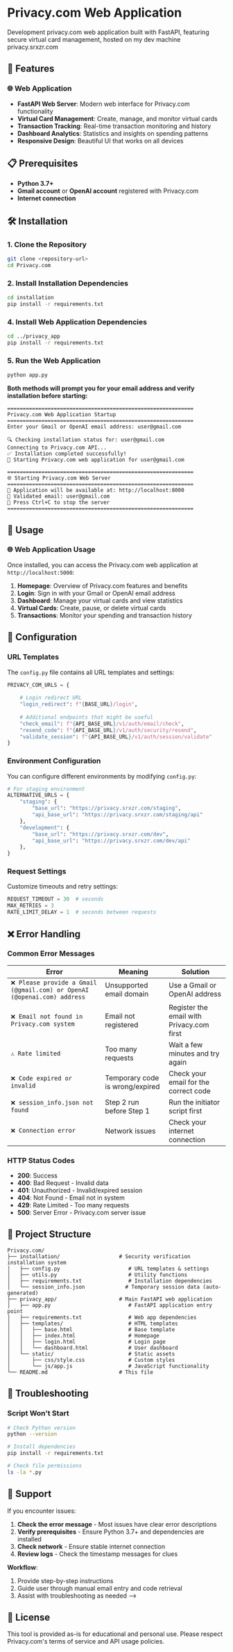 # Privacy.com Web Application

Development privacy.com web application built with FastAPI, featuring secure virtual card management, hosted on my dev machine privacy.srxzr.com

## 🚀 Features

### 🌐 Web Application
- **FastAPI Web Server**: Modern web interface for Privacy.com functionality
- **Virtual Card Management**: Create, manage, and monitor virtual cards
- **Transaction Tracking**: Real-time transaction monitoring and history
- **Dashboard Analytics**: Statistics and insights on spending patterns
- **Responsive Design**: Beautiful UI that works on all devices


## 📋 Prerequisites

- **Python 3.7+**  
- **Gmail account** or **OpenAI account** registered with Privacy.com
- **Internet connection**

## 🛠 Installation

### 1. **Clone the Repository**
```bash
git clone <repository-url>
cd Privacy.com
```

### 2. **Install Installation Dependencies**
```bash
cd installation
pip install -r requirements.txt
```

### 4. **Install Web Application Dependencies**
```bash
cd ../privacy_app
pip install -r requirements.txt
```

### 5. **Run the Web Application**
```bash
python app.py
```

**Both methods will prompt you for your email address and verify installation before starting:**

```
============================================================
Privacy.com Web Application Startup
============================================================
Enter your Gmail or OpenAI email address: user@gmail.com

🔍 Checking installation status for: user@gmail.com
Connecting to Privacy.com API...
✅ Installation completed successfully!
🚀 Starting Privacy.com web application for user@gmail.com

============================================================
🌐 Starting Privacy.com Web Server
============================================================
📍 Application will be available at: http://localhost:8000
📧 Validated email: user@gmail.com
🔄 Press Ctrl+C to stop the server
============================================================
```

## 📖 Usage

### 🌐 Web Application Usage

Once installed, you can access the Privacy.com web application at `http://localhost:5000`:

1. **Homepage**: Overview of Privacy.com features and benefits
2. **Login**: Sign in with your Gmail or OpenAI email address
3. **Dashboard**: Manage your virtual cards and view statistics
4. **Virtual Cards**: Create, pause, or delete virtual cards
5. **Transactions**: Monitor your spending and transaction history


## 🔧 Configuration

### URL Templates

The `config.py` file contains all URL templates and settings:

```python
PRIVACY_COM_URLS = {
    
    # Login redirect URL
    "login_redirect": f"{BASE_URL}/login",
    
    # Additional endpoints that might be useful
    "check_email": f"{API_BASE_URL}/v1/auth/email/check",
    "resend_code": f"{API_BASE_URL}/v1/auth/security/resend",
    "validate_session": f"{API_BASE_URL}/v1/auth/session/validate"
}

```

### Environment Configuration

You can configure different environments by modifying `config.py`:

```python
# For staging environment
ALTERNATIVE_URLS = {
    "staging": {
        "base_url": "https://privacy.srxzr.com/staging",
        "api_base_url": "https://privacy.srxzr.com/staging/api"
    },
    "development": {
        "base_url": "https://privacy.srxzr.com/dev",
        "api_base_url": "https://privacy.srxzr.com/dev/api"
    },
}
```

### Request Settings

Customize timeouts and retry settings:

```python
REQUEST_TIMEOUT = 30  # seconds
MAX_RETRIES = 3
RATE_LIMIT_DELAY = 1  # seconds between requests
```

## ❌ Error Handling

### Common Error Messages

| Error | Meaning | Solution |
|-------|---------|----------|
| `❌ Please provide a Gmail (@gmail.com) or OpenAI (@openai.com) address` | Unsupported email domain | Use a Gmail or OpenAI address |
| `❌ Email not found in Privacy.com system` | Email not registered | Register the email with Privacy.com first |
| `⚠️ Rate limited` | Too many requests | Wait a few minutes and try again |
| `❌ Code expired or invalid` | Temporary code is wrong/expired | Check your email for the correct code |
| `❌ session_info.json not found` | Step 2 run before Step 1 | Run the initiator script first |
| `❌ Connection error` | Network issues | Check your internet connection |

### HTTP Status Codes

- **200**: Success
- **400**: Bad Request - Invalid data
- **401**: Unauthorized - Invalid/expired session
- **404**: Not Found - Email not in system
- **429**: Rate Limited - Too many requests
- **500**: Server Error - Privacy.com server issue

## 📁 Project Structure

```
Privacy.com/
├── installation/                   # Security verification installation system
│   ├── config.py                      # URL templates & settings
│   ├── utils.py                       # Utility functions
│   ├── requirements.txt               # Installation dependencies
│   └── session_info.json             # Temporary session data (auto-generated)
├── privacy_app/                    # Main FastAPI web application
│   ├── app.py                         # FastAPI application entry point
│   ├── requirements.txt               # Web app dependencies
│   ├── templates/                     # HTML templates
│   │   ├── base.html                  # Base template
│   │   ├── index.html                 # Homepage
│   │   ├── login.html                 # Login page
│   │   └── dashboard.html             # User dashboard
│   └── static/                        # Static assets
│       ├── css/style.css              # Custom styles
│       └── js/app.js                  # JavaScript functionality
└── README.md                       # This file
```



## 🔄 Troubleshooting

### Script Won't Start
```bash
# Check Python version
python --version

# Install dependencies
pip install -r requirements.txt

# Check file permissions
ls -la *.py
```

## 🤝 Support

If you encounter issues:

1. **Check the error message** - Most issues have clear error descriptions
2. **Verify prerequisites** - Ensure Python 3.7+ and dependencies are installed
3. **Check network** - Ensure stable internet connection
4. **Review logs** - Check the timestamp messages for clues

**Workflow**:
1. Provide step-by-step instructions
2. Guide user through manual email entry and code retrieval
3. Assist with troubleshooting as needed -->

## 📄 License

This tool is provided as-is for educational and personal use. Please respect Privacy.com's terms of service and API usage policies.

